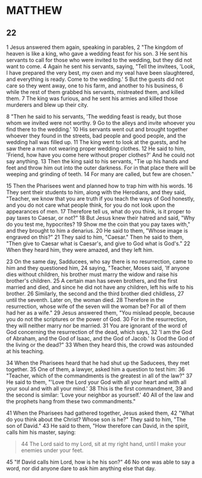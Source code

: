 # MATTHEW

## 22

1 Jesus answered them again, speaking in parables, 2 "The kingdom of heaven is like a king, who gave a wedding feast for his son. 3 He sent his servants to call for those who were invited to the wedding, but they did not want to come. 4 Again he sent his servants, saying, "Tell the invitees, 'Look, I have prepared the very best, my oxen and my veal have been slaughtered, and everything is ready. Come to the wedding.' 5 But the guests did not care so they went away, one to his farm, and another to his business, 6 while the rest of them grabbed his servants, mistreated them, and killed them. 7 The king was furious, and he sent his armies and killed those murderers and blew up their city. 

8 "Then he said to his servants, 'The wedding feast is ready, but those whom we invited were not worthy. 9 Go to the alleys and invite whoever you find there to the wedding.' 10 His servants went out and brought together whoever they found in the streets, bad people and good people, and the wedding hall was filled up. 11 The king went to look at the guests, and he saw there a man not wearing proper wedding clothes. 12 He said to him, 'Friend, how have you come here without proper clothes?' And he could not say anything. 13 Then the king said to his servants, "Tie up his hands and feet and throw him out into the outer darkness. For in that place there will be weeping and grinding of teeth. 14 For many are called, but few are chosen."

15 Then the Pharisees went and planned how to trap him with his words. 16 They sent their students to him, along with the Herodians, and they said, "Teacher, we know that you are truth if you teach the ways of God honestly, and you do not care what people think, for you do not look upon the appearances of men. 17 Therefore tell us, what do you think, is it proper to pay taxes to Caesar, or not?" 18 But Jesus knew their hatred and said, "Why do you test me, hypocrites? 19 Show me the coin that you pay taxes with," and they brought to him a denarius. 20 He said to them, "Whose image is engraved on this?" 21 They said to him, "Caesar." Then he said to them, "Then give to Caesar what is Caesar's, and give to God what is God's." 22 When they heard him, they were amazed, and they left him.

23 On the same day, Sadducees, who say there is no resurrection, came to him and they questioned him, 24 saying, "Teacher, Moses said, 'If anyone dies without children, his brother must marry the widow and raise his brother's children. 25 A certain man has seven brothers, and the first married and died, and since he did not have any children, left his wife to his brother. 26 Similarly, the second and the third brother died childless, 27 until the seventh. Later on, the woman died. 28 Therefore in the resurrection, whose wife of the seven will the woman be? For all of them had her as a wife." 29 Jesus answered them, "You mislead people, because you do not the scriptures or the power of God. 30 For in the resurrection, they will neither marry nor be married. 31 You are ignorant of the word of God concerning the resurrection of the dead, which says, 32 'I am the God of Abraham, and the God of Isaac, and the God of Jacob.' Is God the God of the living or the dead?" 33 When they heard this, the crowd was astounded at his teaching.

34 When the Pharisees heard that he had shut up the Saducees, they met together. 35 One of them, a lawyer, asked him a question to test him: 36 "Teacher, which of the commandments is the greatest in all of the law?" 37 He said to them, "'Love the Lord your God with all your heart and with all your soul and with all your mind.' 38 This is the first commandment, 39 and the second is similar: 'Love your neighbor as yourself.' 40 All of the law and the prophets hang from these two commandments."

41 When the Pharisees had gathered together, Jesus asked them, 42 "What do you think about the Christ? Whose son is he?" They said to him, "The son of David." 43 He said to them, "How therefore can David, in the spirit, calls him his master, saying:

> 44 The Lord said to my Lord,
> sit at my right hand,
> until I make your enemies under your feet.

45 "If David calls him Lord, how is he his son?" 46 No one was able to say a word, nor did anyone dare to ask him anything else that day.